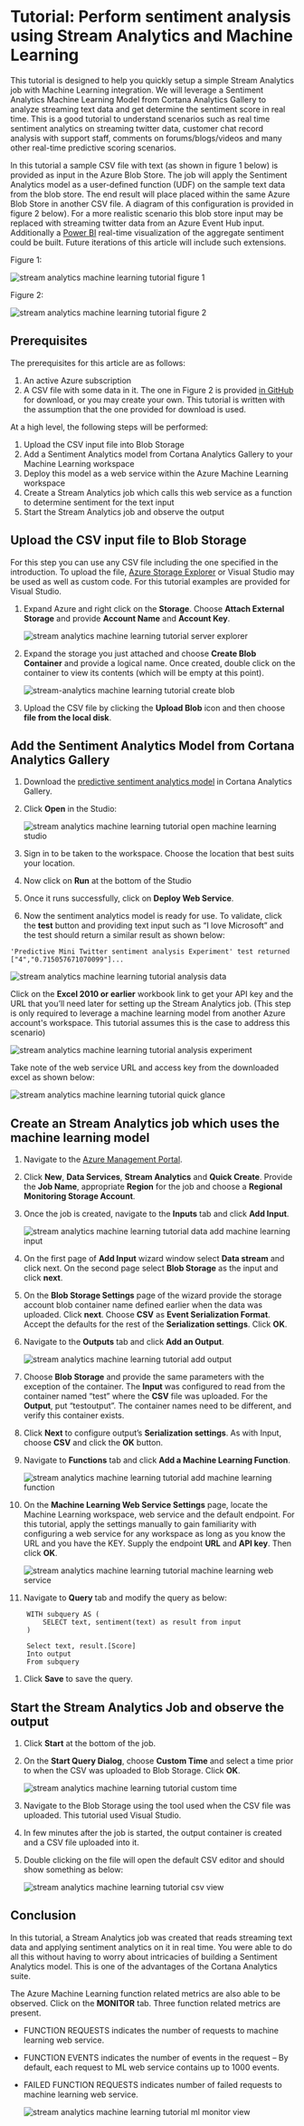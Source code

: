 <properties 
    pageTitle="Tutorial: Sentiment Analysis Using Azure Stream Analytics and Azure Machine Learning | Microsoft Azure" 
    description="How to leverage UDF and machine learning in stream analytics jobs"
    keywords=""
    documentationCenter=""
    services="stream-analytics"
    authors="jeffstokes72" 
    manager="paulettm" 
    editor="cgronlun"
/>

<tags 
    ms.service="stream-analytics" 
    ms.devlang="na" 
    ms.topic="article" 
    ms.tgt_pltfrm="na" 
    ms.workload="data-services" 
    ms.date="12/30/2015" 
    ms.author="jeffstok"
/> 

# Tutorial: Perform sentiment analysis using Stream Analytics and Machine Learning
This tutorial is designed to help you quickly setup a simple Stream Analytics job with Machine Learning integration. We will leverage a Sentiment Analytics Machine Learning Model from Cortana Analytics Gallery to analyze streaming text data and get determine the sentiment score in real time. This is a good tutorial to understand scenarios such as real time sentiment analytics on streaming twitter data, customer chat record analysis with support staff, comments on forums/blogs/videos and many other real-time predictive scoring scenarios.

In this tutorial a sample CSV file with text (as shown in figure 1 below) is provided as input in the Azure Blob Store. The job will apply the Sentiment Analytics model as a user-defined function (UDF) on the sample text data from the blob store. The end result will place placed within the same Azure Blob Store in another CSV file. A diagram of this configuration is provided in figure 2 below). For a more realistic scenario this blob store input may be replaced with streaming twitter data from an Azure Event Hub input. Additionally a [Power BI](https://powerbi.microsoft.com/) real-time visualization of the aggregate sentiment could be built. Future iterations of this article will include such extensions.

Figure 1:  

![stream analytics machine learning tutorial figure 1](./media/stream-analytics-machine-learning-integration-tutorial/stream-analytics-machine-learning-integration-tutorial-figure-1.png)  

Figure 2:    

![stream analytics machine learning tutorial figure 2](./media/stream-analytics-machine-learning-integration-tutorial/stream-analytics-machine-learning-integration-tutorial-figure-2.png)  

## Prerequisites
The prerequisites for this article are as follows:

1. An active Azure subscription
2. A CSV file with some data in it. The one in Figure 2 is provided [in GitHub](https://github.com/jeffstokes72/azure-stream-analytics-repository/blob/master/sampleinputs.csv) for download, or you may create your own. This tutorial is written with the assumption that the one provided for download is used.

At a high level, the following steps will be performed:

1. Upload the CSV input file into Blob Storage
2. Add a Sentiment Analytics model from Cortana Analytics Gallery to your Machine Learning workspace
3. Deploy this model as a web service within the Azure Machine Learning workspace
4. Create a Stream Analytics job which calls this web service as a function to determine sentiment for the text input
5. Start the Stream Analytics job and observe the output 

## Upload the CSV input file to Blob Storage
For this step you can use any CSV file including the one specified in the introduction. To upload the file, [Azure Storage Explorer](http://storageexplorer.com/) or Visual Studio may be used as well as custom code. For this tutorial examples are provided for Visual Studio.

1. Expand Azure and right click on the **Storage**. Choose **Attach External Storage** and provide **Account Name** and **Account Key**.  

   ![stream analytics machine learning tutorial server explorer](./media/stream-analytics-machine-learning-integration-tutorial/stream-analytics-machine-learning-integration-tutorial-server-explorer.png)  

2. Expand the storage you just attached and choose **Create Blob Container** and provide a logical name. Once created, double click on the container to view its contents (which will be empty at this point).  

   ![stream-analytics machine learning tutorial create blob](./media/stream-analytics-machine-learning-integration-tutorial/stream-analytics-machine-learning-integration-tutorial-create-blob.png)  

3. Upload the CSV file by clicking the **Upload Blob** icon and then choose **file from the local disk**.  


## Add the Sentiment Analytics Model from Cortana Analytics Gallery
1. Download the [predictive sentiment analytics model](https://gallery.cortanaanalytics.com/Experiment/Predictive-Mini-Twitter-sentiment-analysis-Experiment-1) in Cortana Analytics Gallery.  
2. Click **Open** in the Studio:  

   ![stream analytics machine learning tutorial open machine learning studio](./media/stream-analytics-machine-learning-integration-tutorial/stream-analytics-machine-learning-integration-tutorial-open-ml-studio.png)  

3. Sign in to be taken to the workspace. Choose the location that best suits your location.

4. Now click on **Run** at the bottom of the Studio  
5. Once it runs successfully, click on **Deploy Web Service**.
6. Now the sentiment analytics model is ready for use. To validate, click the **test** button and providing text input such as “I love Microsoft” and the test should return a similar result as shown below:

`'Predictive Mini Twitter sentiment analysis Experiment' test returned ["4","0.715057671070099"]...`  

![stream analytics machine learning tutorial analysis data](./media/stream-analytics-machine-learning-integration-tutorial/stream-analytics-machine-learning-integration-tutorial-analysis-data.png)  

Click on the **Excel 2010 or earlier** workbook link to get your API key and the URL that you’ll need later for setting up the Stream Analytics job. (This step is only required to leverage a machine learning model from another Azure account's workspace. This tutorial assumes this is the case to address this scenario)  

![stream analytics machine learning tutorial analysis experiment](./media/stream-analytics-machine-learning-integration-tutorial/stream-analytics-machine-learning-integration-tutorial-analysis-experiement.png)  

Take note of the web service URL and access key from the downloaded excel as shown below:  

![stream analytics machine learning tutorial quick glance](./media/stream-analytics-machine-learning-integration-tutorial/stream-analytics-machine-learning-integration-tutorial-quick-glance.png)  

## Create an Stream Analytics job which uses the machine learning model
1. Navigate to the [Azure Management Portal](https://manage.windowsazure.com).  
2. Click **New**, **Data Services**, **Stream Analytics** and **Quick Create**. Provide the **Job Name**, appropriate **Region** for the job and choose a **Regional Monitoring Storage Account**.    
3. Once the job is created, navigate to the **Inputs** tab and click **Add Input**.  

   ![stream analytics machine learning tutorial data add machine learning input](./media/stream-analytics-machine-learning-integration-tutorial/stream-analytics-machine-learning-integration-tutorial-add-input-screen.png)  

4. On the first page of **Add Input** wizard window select **Data stream** and click next. On the second page select **Blob Storage** as the input and click **next**.  

5. On the **Blob Storage Settings** page of the wizard provide the storage account blob container name defined earlier when the data was uploaded. Click **next**. Choose **CSV** as **Event Serialization Format**. Accept the defaults for the rest of the **Serialization settings**. Click **OK**.  
6. Navigate to the **Outputs** tab and click **Add an Output**.  

   ![stream analytics machine learning tutorial add output](./media/stream-analytics-machine-learning-integration-tutorial/stream-analytics-machine-learning-integration-tutorial-add-output-screen.png)  

7. Choose **Blob Storage** and provide the same parameters with the exception of the container. The **Input** was configured to read from the container named “test” where the **CSV** file was uploaded. For the **Output**, put “testoutput”. The container names need to be different, and verify this container exists.     

8. Click **Next** to configure output’s **Serialization settings**. As with Input, choose **CSV** and click the **OK** button.
9. Navigate to **Functions** tab and click **Add a Machine Learning Function**.  

   ![stream analytics machine learning tutorial add machine learning function](./media/stream-analytics-machine-learning-integration-tutorial/stream-analytics-machine-learning-integration-tutorial-add-ml-function.png)  

10. On the **Machine Learning Web Service Settings** page, locate the Machine Learning workspace, web service and the default endpoint. For this tutorial, apply the settings manually to gain familiarity with configuring a web service for any workspace as long as you know the URL and you have the KEY. Supply the endpoint **URL** and **API key**. Then click **OK**.    

    ![stream analytics machine learning tutorial machine learning web service](./media/stream-analytics-machine-learning-integration-tutorial/stream-analytics-machine-learning-integration-tutorial-ml-web-service.png)    

11. Navigate to **Query** tab and modify the query as below:  


```
    WITH subquery AS (  
        SELECT text, sentiment(text) as result from input  
    )  

    Select text, result.[Score]  
    Into output  
    From subquery  
```

1. Click **Save** to save the query.    

## Start the Stream Analytics Job and observe the output
1. Click **Start** at the bottom of the job. 
2. On the **Start Query Dialog**, choose **Custom Time** and select a time prior to when the CSV was uploaded to Blob Storage. Click **OK**.  

   ![stream analytics machine learning tutorial custom time](./media/stream-analytics-machine-learning-integration-tutorial/stream-analytics-machine-learning-integration-tutorial-custom-time.png)  

3. Navigate to the Blob Storage using the tool used when the CSV file was uploaded. This tutorial used Visual Studio.

4. In few minutes after the job is started, the output container is created and a CSV file uploaded into it.  
5. Double clicking on the file will open the default CSV editor and should show something as below:  

   ![stream analytics machine learning tutorial csv view](./media/stream-analytics-machine-learning-integration-tutorial/stream-analytics-machine-learning-integration-tutorial-csv-view.png)  


## Conclusion
In this tutorial, a Stream Analytics job was created that reads streaming text data and applying sentiment analytics on it in real time. You were able to do all this without having to worry about intricacies of building a Sentiment Analytics model. This is one of the advantages of the Cortana Analytics suite.

The Azure Machine Learning function related metrics are also able to be observed.  Click on the **MONITOR** tab. Three function related metrics are present.  

* FUNCTION REQUESTS indicates the number of requests to machine learning web service.  
* FUNCTION EVENTS indicates the number of events in the request – By default, each request to ML web service contains up to 1000 events.  
* FAILED FUNCTION REQUESTS indicates number of failed requests to machine learning web service.  

    ![stream analytics machine learning tutorial ml monitor view](./media/stream-analytics-machine-learning-integration-tutorial/stream-analytics-machine-learning-integration-tutorial-ml-monitor-view.png)  


